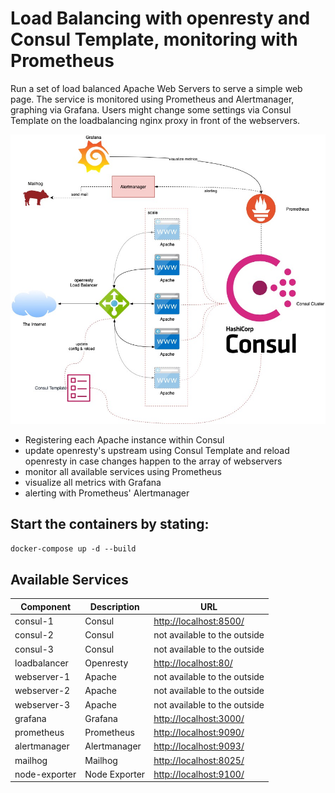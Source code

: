 # Load Balancing with openresty and Consul Template, monitoring with Prometheus

Run a set of load balanced Apache Web Servers to serve a simple web page.
The service is monitored using Prometheus and Alertmanager, graphing via Grafana.
Users might change some settings via Consul Template on the loadbalancing nginx proxy in front of the webservers.
 
![Architecture Schema](architecture-schema.jpg)

* Registering each Apache instance within Consul
* update openresty's upstream using Consul Template and reload openresty in case changes happen to the array of webservers
* monitor all available services using Prometheus
* visualize all metrics with Grafana
* alerting with Prometheus' Alertmanager


## Start the containers by stating:

``
docker-compose up -d --build
``

## Available Services

| Component                     | Description                                                               | URL                           |
| -----------------------       | ------------------------------------------------------                    | ----------------------------- |
| consul-1                      | Consul                                                                    | <http://localhost:8500/>      |
| consul-2                      | Consul                                                                    | not available to the outside  |
| consul-3                      | Consul                                                                    | not available to the outside  |
| loadbalancer                  | Openresty                                                                 | <http://localhost:80/>        |
| webserver-1                   | Apache                                                                    | not available to the outside  |
| webserver-2                   | Apache                                                                    | not available to the outside  |
| webserver-3                   | Apache                                                                    | not available to the outside  |
| grafana                       | Grafana                                                                   | <http://localhost:3000/>      |
| prometheus                    | Prometheus                                                                | <http://localhost:9090/>      |
| alertmanager                  | Alertmanager                                                              | <http://localhost:9093/>      |
| mailhog                       | Mailhog                                                                   | <http://localhost:8025/>      |
| node-exporter                 | Node Exporter                                                             | <http://localhost:9100/>      |